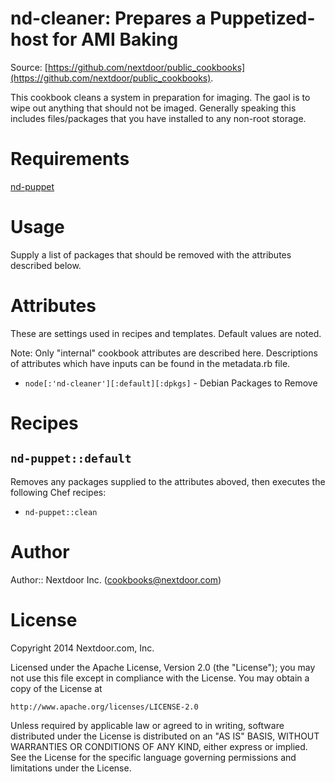 # nd-cleaner: Prepares a Puppetized-host for AMI Baking 

Source: [https://github.com/nextdoor/public_cookbooks](https://github.com/nextdoor/public_cookbooks).

This cookbook cleans a system in preparation for imaging. The gaol is
to wipe out anything that should not be imaged. Generally speaking this
includes files/packages that you have installed to any non-root storage.

# Requirements

[nd-puppet](https://github.com/nextdoor/public_cookbooks)

# Usage

Supply a list of packages that should be removed with the attributes described
below.

# Attributes

These are settings used in recipes and templates. Default values are noted.

Note: Only "internal" cookbook attributes are described here. Descriptions of
attributes which have inputs can be found in the metadata.rb file.

* `node[:'nd-cleaner'][:default][:dpkgs]` - Debian Packages to Remove

# Recipes

## `nd-puppet::default`

Removes any packages supplied to the attributes aboved, then executes the
following Chef recipes:

* `nd-puppet::clean`

# Author

Author:: Nextdoor Inc. (<cookbooks@nextdoor.com>)

# License

Copyright 2014 Nextdoor.com, Inc.

Licensed under the Apache License, Version 2.0 (the "License");
you may not use this file except in compliance with the License.
You may obtain a copy of the License at

    http://www.apache.org/licenses/LICENSE-2.0

Unless required by applicable law or agreed to in writing, software
distributed under the License is distributed on an "AS IS" BASIS,
WITHOUT WARRANTIES OR CONDITIONS OF ANY KIND, either express or implied.
See the License for the specific language governing permissions and
limitations under the License.
